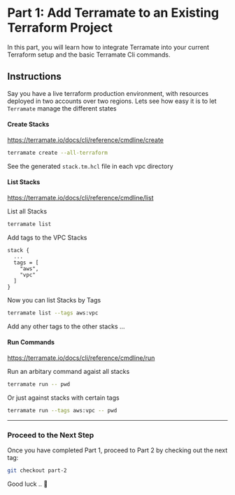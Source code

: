# Part 1: Add Terramate to an Existing Terraform Project

In this part, you will learn how to integrate Terramate into your current Terraform setup and the basic Terramate Cli commands.

## Instructions

Say you have a live terraform production environment, with resources deployed in two accounts over two regions. Lets see how easy it is to let `Terramate` manage the different states

#### Create Stacks

<https://terramate.io/docs/cli/reference/cmdline/create>

```bash
terramate create --all-terraform
```

See the generated `stack.tm.hcl` file in each vpc directory

#### List Stacks

<https://terramate.io/docs/cli/reference/cmdline/list>

List all Stacks

```bash
terramate list
```

Add tags to the VPC Stacks

```hcl
stack {
  ...
  tags = [
    "aws",
    "vpc"
  ]
}
```

Now you can list Stacks by Tags

```bash
terramate list --tags aws:vpc
```

Add any other tags to the other stacks ...

#### Run Commands

<https://terramate.io/docs/cli/reference/cmdline/run>

Run an arbitary command agaist all stacks

```bash
terramate run -- pwd
```

Or just against stacks with certain tags

```bash
terramate run --tags aws:vpc -- pwd
```

---

### Proceed to the Next Step

Once you have completed Part 1, proceed to Part 2 by checking out the next tag:

```sh
git checkout part-2
```

Good luck .. 🚀
